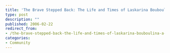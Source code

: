 ```yaml
---
title: 'The Brave Stepped Back: The Life and Times of Laskarina Bouboulina. A Film by April Householder'
type: post
description: ""
published: 2006-02-22
redirect_from: 
- /the-brave-stepped-back-the-life-and-times-of-laskarina-bouboulina-a-film-by-april-householder-2/
categories:
- Community
---
```

